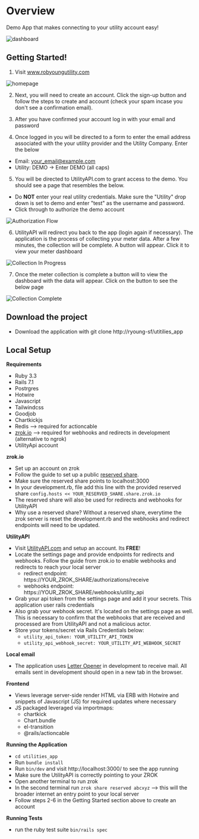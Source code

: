    
# Overview

Demo App that makes connecting to your utility account easy!


![dashboard](https://github.com/ryoung-sf/utilities_app/blob/ee092d0aba58c5e1a79151349db0dd573d2bd620/screenshots/dashboard.png)


## Getting Started!

1. Visit www.robyoungutility.com

![homepage](https://github.com/ryoung-sf/utilities_app/blob/ee092d0aba58c5e1a79151349db0dd573d2bd620/screenshots/homepage.png)

2. Next, you will need to create an account. Click the sign-up button and follow the steps to create and account (check your spam incase you don't see a confirmation email).

3. After you have confirmed your account log in with your email and password

4. Once logged in you will be directed to a form to enter the email address associated with the your utility provider and the Utility Company. Enter the below
* Email: <your_email@example.com>
* Utility: DEMO  -> Enter DEMO (all caps)

5. You will be directed to UtilityAPI.com to grant access to the demo. You should see a page that resembles the below.
* Do **NOT** enter your real utility credentials. Make sure the "Utility" drop down is set to demo and enter "test" as the username and password.
* Click through to authorize the demo account

![Authorization Flow](https://github.com/ryoung-sf/utilities_app/blob/ee092d0aba58c5e1a79151349db0dd573d2bd620/screenshots/utilityapi_authorization.png)

6. UtilityAPI will redirect you back to the app (login again if necessary). The application is the process of collecting your meter data. After a few minutes, the collection will be complete. A button will appear. Click it to view your meter dashboard

![Collection In Progress](https://github.com/ryoung-sf/utilities_app/blob/ee092d0aba58c5e1a79151349db0dd573d2bd620/screenshots/historical_collection_in_progress.png)

7. Once the meter collection is complete a button will to view the dashboard with the data will appear. Click on the button to see the below page

![Collection Complete](https://github.com/ryoung-sf/utilities_app/blob/ee092d0aba58c5e1a79151349db0dd573d2bd620/screenshots/historical_collection_complete.png)


## Download the project
* Download the application with git clone http://ryoung-sf/utitilies_app


## Local Setup

**Requirements**
* Ruby 3.3
* Rails 7.1
* Postrgres
* Hotwire
* Javascript
* Tailwindcss
* Goodjob
* Chartkickjs
* Redis --> required for actioncable
* [zrok.io](https://zrok.io/) --> required for webhooks and redirects in development (alternative to ngrok)
* UtilityApi account


**zrok.io**
* Set up an account on zrok
* Follow the guide to set up a public [reserved share](https://docs.zrok.io/docs/concepts/sharing-reserved/).
* Make sure the reserved share points to localhost:3000
* In your development.rb, file add this line with the provided reserved share `config.hosts << YOUR_RESERVED_SHARE.share.zrok.io`
* The reserved share will also be used for redirects and webhooks for UtilityAPI
* Why use a reserved share? Without a reserved share, everytime the zrok server is reset the development.rb and the webhooks and redirect endpoints will need to be updated.  


**UtilityAPI**
* Visit [UtilityAPI.com](https://utilityapi.com/) and setup an account. Its **FREE**!
* Locate the settings page and provide endpoints for redirects and webhooks. Follow the guide from zrok.io to enable webhooks and redirects to reach your local server
    * redirect endpoint: https://YOUR_ZROK_SHARE/authorizations/receive
    * webhooks endpoint: https://YOUR_ZROK_SHARE/webhooks/utility_api
* Grab your api token from the settings page and add it your secrets. This application user rails credentials
* Also grab your webhook secret. It's located on the settings page as well. This is necessary to confirm that the webhooks that are received and processed are from UtilityAPI and not a malicious actor.
* Store your tokens/secret via Rails Credentials below:
    * `utility_api_token: YOUR_UTILITY_API_TOKEN`
    * `utility_api_webhook_secret: YOUR_UTILITY_API_WEBHOOK_SECRET`

**Local email**
* The application uses [Letter Opener](https://github.com/ryanb/letter_opener) in development to receive mail. All emails sent in development should open in a new tab in the browser.

**Frontend**
* Views leverage server-side render HTML via ERB with Hotwire and snippets of Javascript (JS) for required updates where necessary
* JS packaged leveraged via importmaps:
    * chartkick
    * Chart.bundle
    * el-transition
    * @rails/actioncable

**Running the Application**
* `cd utilities_app`
* Run `bundle install`
* Run `bin/dev` and visit http://localhost:3000/ to see the app running
* Make sure the UtilityAPI is correctly pointing to your ZROK
* Open another terminal to run zrok
* In the second terminal run `zrok share reserved abcxyz` --> this will the broader internet an entry point to your local server
* Follow steps 2-6 in the Getting Started section above to create an account

**Running Tests**
* run the ruby test suite `bin/rails spec`
